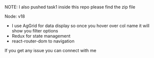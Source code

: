 NOTE: I also pushed task1 inside this repo please find the zip file

Node: v18

- I use AgGrid for data display so once you hover over col name it will show you filter options
- Redux for state management
- react-router-dom to navigation

If you get any issue you can connect with me
